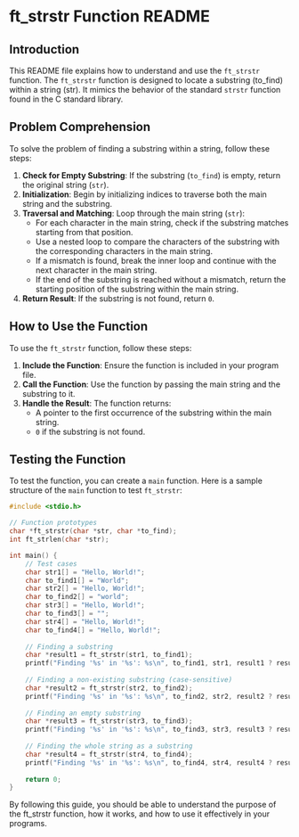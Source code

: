 # ft_strstr Function README

## Introduction
This README file explains how to understand and use the `ft_strstr` function. The `ft_strstr` function is designed to locate a substring (to_find) within a string (str). It mimics the behavior of the standard `strstr` function found in the C standard library.

## Problem Comprehension
To solve the problem of finding a substring within a string, follow these steps:

1. **Check for Empty Substring**: If the substring (`to_find`) is empty, return the original string (`str`).
2. **Initialization**: Begin by initializing indices to traverse both the main string and the substring.
3. **Traversal and Matching**: Loop through the main string (`str`):
   - For each character in the main string, check if the substring matches starting from that position.
   - Use a nested loop to compare the characters of the substring with the corresponding characters in the main string.
   - If a mismatch is found, break the inner loop and continue with the next character in the main string.
   - If the end of the substring is reached without a mismatch, return the starting position of the substring within the main string.
4. **Return Result**: If the substring is not found, return `0`.

## How to Use the Function
To use the `ft_strstr` function, follow these steps:

1. **Include the Function**: Ensure the function is included in your program file.
2. **Call the Function**: Use the function by passing the main string and the substring to it.
3. **Handle the Result**: The function returns:
   - A pointer to the first occurrence of the substring within the main string.
   - `0` if the substring is not found.

## Testing the Function
To test the function, you can create a `main` function. Here is a sample structure of the `main` function to test `ft_strstr`:

```c
#include <stdio.h>

// Function prototypes
char *ft_strstr(char *str, char *to_find);
int ft_strlen(char *str);

int main() {
    // Test cases
    char str1[] = "Hello, World!";
    char to_find1[] = "World";
    char str2[] = "Hello, World!";
    char to_find2[] = "world";
    char str3[] = "Hello, World!";
    char to_find3[] = "";
    char str4[] = "Hello, World!";
    char to_find4[] = "Hello, World!";
    
    // Finding a substring
    char *result1 = ft_strstr(str1, to_find1);
    printf("Finding '%s' in '%s': %s\n", to_find1, str1, result1 ? result1 : "Not found");
    
    // Finding a non-existing substring (case-sensitive)
    char *result2 = ft_strstr(str2, to_find2);
    printf("Finding '%s' in '%s': %s\n", to_find2, str2, result2 ? result2 : "Not found");
    
    // Finding an empty substring
    char *result3 = ft_strstr(str3, to_find3);
    printf("Finding '%s' in '%s': %s\n", to_find3, str3, result3 ? result3 : "Not found");
    
    // Finding the whole string as a substring
    char *result4 = ft_strstr(str4, to_find4);
    printf("Finding '%s' in '%s': %s\n", to_find4, str4, result4 ? result4 : "Not found");
    
    return 0;
}
```
By following this guide, you should be able to understand the purpose of the ft_strstr function, how it works, and how to use it effectively in your programs.
